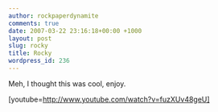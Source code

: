 ```yaml
---
author: rockpaperdynamite
comments: true
date: 2007-03-22 23:16:18+00:00 +1000
layout: post
slug: rocky
title: Rocky
wordpress_id: 236
---
```


Meh, I thought this was cool, enjoy.

[youtube=http://www.youtube.com/watch?v=fuzXUv48geU]
